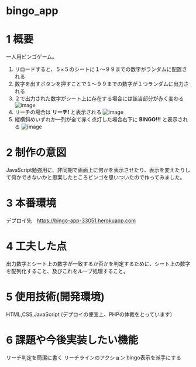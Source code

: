# bingo_app

# 1 概要

一人用ビンゴゲーム。


1. リロードすると、５×５のシートに１〜９９までの数字がランダムに配置される
2. 数字を出すボタンを押すことで１〜９９までの数字が１つランダムに出力される
3. ２で出力された数字がシート上に存在する場合には該当部分が赤く変わる
![image](https://user-images.githubusercontent.com/75596850/109627392-edc5e100-7b84-11eb-8431-5a92fe8fe0ec.png)
4. リーチの場合は **リーチ!** と表示される
![image](https://user-images.githubusercontent.com/75596850/109627523-0cc47300-7b85-11eb-8fd9-2a72f292d7e0.png)
5. 縦横斜めいずれか一列が全て赤く点灯した場合右下に **BINGO!!!** と表示される
![image](https://user-images.githubusercontent.com/75596850/109627676-34b3d680-7b85-11eb-93e1-607673ab90e3.png)


# 2 制作の意図

JavaScript勉強用に、非同期で画面上に何かを表示させたり、表示を変えたりして何かできないかと思案したところビンゴを思いついたので作ってみました。

# 3 本番環境

デプロイ先　https://bingo-app-33051.herokuapp.com

# 4 工夫した点

出力数字とシート上の数字が一致するか否かを判定するために、シート上の数字を配列化すること、及びこれをループ処理すること。

# 5 使用技術(開発環境)

HTML,CSS,JavaScript
(デプロイの便宜上、PHPの体裁をとっています）

# 6 課題や今後実装したい機能

リーチ判定を簡潔に書く
リーチラインのアクション
bingo表示を派手にする








